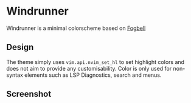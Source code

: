 # Windrunner

Windrunner is a minimal colorscheme based on [Fogbell](https://github.com/jaredgorski/fogbell.vim)

## Design

The theme simply uses `vim.api.nvim_set_hl` to set highlight colors and does not aim to provide any customisability.
Color is only used for non-syntax elements such as LSP Diagnostics, search and menus.

## Screenshot

